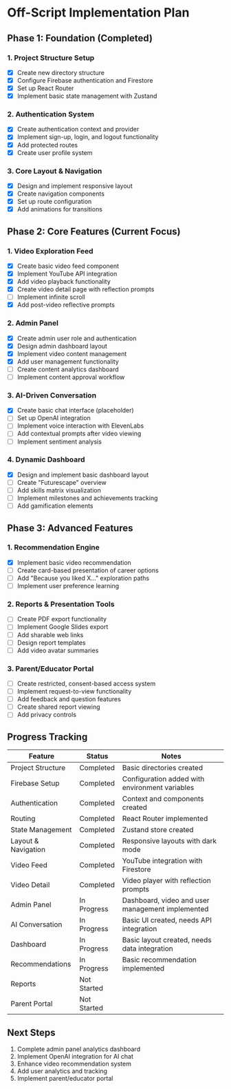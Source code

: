 # Off-Script Implementation Plan

## Phase 1: Foundation (Completed)

### 1. Project Structure Setup
- [x] Create new directory structure
- [x] Configure Firebase authentication and Firestore
- [x] Set up React Router
- [x] Implement basic state management with Zustand

### 2. Authentication System
- [x] Create authentication context and provider
- [x] Implement sign-up, login, and logout functionality
- [x] Add protected routes
- [x] Create user profile system

### 3. Core Layout & Navigation
- [x] Design and implement responsive layout
- [x] Create navigation components
- [x] Set up route configuration
- [x] Add animations for transitions

## Phase 2: Core Features (Current Focus)

### 1. Video Exploration Feed
- [x] Create basic video feed component
- [x] Implement YouTube API integration
- [x] Add video playback functionality
- [x] Create video detail page with reflection prompts
- [ ] Implement infinite scroll
- [x] Add post-video reflective prompts

### 2. Admin Panel
- [x] Create admin user role and authentication
- [x] Design admin dashboard layout
- [x] Implement video content management
- [x] Add user management functionality
- [ ] Create content analytics dashboard
- [ ] Implement content approval workflow

### 3. AI-Driven Conversation
- [x] Create basic chat interface (placeholder)
- [ ] Set up OpenAI integration
- [ ] Implement voice interaction with ElevenLabs
- [ ] Add contextual prompts after video viewing
- [ ] Implement sentiment analysis

### 4. Dynamic Dashboard
- [x] Design and implement basic dashboard layout
- [ ] Create "Futurescape" overview
- [ ] Add skills matrix visualization
- [ ] Implement milestones and achievements tracking
- [ ] Add gamification elements

## Phase 3: Advanced Features

### 1. Recommendation Engine
- [x] Implement basic video recommendation
- [ ] Create card-based presentation of career options
- [ ] Add "Because you liked X..." exploration paths
- [ ] Implement user preference learning

### 2. Reports & Presentation Tools
- [ ] Create PDF export functionality
- [ ] Implement Google Slides export
- [ ] Add sharable web links
- [ ] Design report templates
- [ ] Add video avatar summaries

### 3. Parent/Educator Portal
- [ ] Create restricted, consent-based access system
- [ ] Implement request-to-view functionality
- [ ] Add feedback and question features
- [ ] Create shared report viewing
- [ ] Add privacy controls

## Progress Tracking

| Feature | Status | Notes |
|---------|--------|-------|
| Project Structure | Completed | Basic directories created |
| Firebase Setup | Completed | Configuration added with environment variables |
| Authentication | Completed | Context and components created |
| Routing | Completed | React Router implemented |
| State Management | Completed | Zustand store created |
| Layout & Navigation | Completed | Responsive layouts with dark mode |
| Video Feed | Completed | YouTube integration with Firestore |
| Video Detail | Completed | Video player with reflection prompts |
| Admin Panel | In Progress | Dashboard, video and user management implemented |
| AI Conversation | In Progress | Basic UI created, needs API integration |
| Dashboard | In Progress | Basic layout created, needs data integration |
| Recommendations | In Progress | Basic recommendation implemented |
| Reports | Not Started | |
| Parent Portal | Not Started | |

## Next Steps

1. Complete admin panel analytics dashboard
2. Implement OpenAI integration for AI chat
3. Enhance video recommendation system
4. Add user analytics and tracking
5. Implement parent/educator portal

